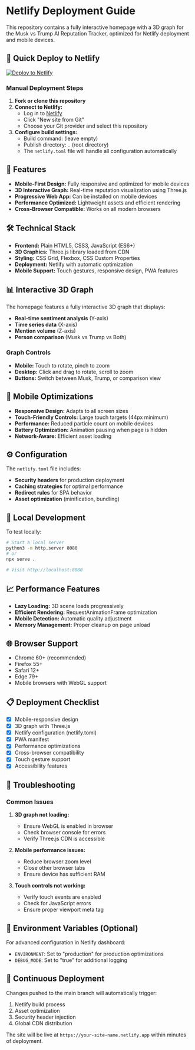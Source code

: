 # Netlify Deployment Guide

This repository contains a fully interactive homepage with a 3D graph for the Musk vs Trump AI Reputation Tracker, optimized for Netlify deployment and mobile devices.

## 🚀 Quick Deploy to Netlify

[![Deploy to Netlify](https://www.netlify.com/img/deploy/button.svg)](https://app.netlify.com/start/deploy?repository=https://github.com/hannesmitterer/musk_vs_trump)

### Manual Deployment Steps

1. **Fork or clone this repository**
2. **Connect to Netlify:**
   - Log in to [Netlify](https://app.netlify.com)
   - Click "New site from Git"
   - Choose your Git provider and select this repository
3. **Configure build settings:**
   - Build command: (leave empty)
   - Publish directory: `.` (root directory)
   - The `netlify.toml` file will handle all configuration automatically

## 📱 Features

- **Mobile-First Design:** Fully responsive and optimized for mobile devices
- **3D Interactive Graph:** Real-time reputation visualization using Three.js
- **Progressive Web App:** Can be installed on mobile devices
- **Performance Optimized:** Lightweight assets and efficient rendering
- **Cross-Browser Compatible:** Works on all modern browsers

## 🛠️ Technical Stack

- **Frontend:** Plain HTML5, CSS3, JavaScript (ES6+)
- **3D Graphics:** Three.js library loaded from CDN
- **Styling:** CSS Grid, Flexbox, CSS Custom Properties
- **Deployment:** Netlify with automatic optimization
- **Mobile Support:** Touch gestures, responsive design, PWA features

## 📊 Interactive 3D Graph

The homepage features a fully interactive 3D graph that displays:
- **Real-time sentiment analysis** (Y-axis)
- **Time series data** (X-axis)
- **Mention volume** (Z-axis)
- **Person comparison** (Musk vs Trump vs Both)

### Graph Controls
- **Mobile:** Touch to rotate, pinch to zoom
- **Desktop:** Click and drag to rotate, scroll to zoom
- **Buttons:** Switch between Musk, Trump, or comparison view

## 📱 Mobile Optimizations

- **Responsive Design:** Adapts to all screen sizes
- **Touch-Friendly Controls:** Large touch targets (44px minimum)
- **Performance:** Reduced particle count on mobile devices
- **Battery Optimization:** Animation pausing when page is hidden
- **Network-Aware:** Efficient asset loading

## ⚙️ Configuration

The `netlify.toml` file includes:
- **Security headers** for production deployment
- **Caching strategies** for optimal performance
- **Redirect rules** for SPA behavior
- **Asset optimization** (minification, bundling)

## 🔧 Local Development

To test locally:

```bash
# Start a local server
python3 -m http.server 8080
# or
npx serve .

# Visit http://localhost:8080
```

## 📈 Performance Features

- **Lazy Loading:** 3D scene loads progressively
- **Efficient Rendering:** RequestAnimationFrame optimization
- **Mobile Detection:** Automatic quality adjustment
- **Memory Management:** Proper cleanup on page unload

## 🌐 Browser Support

- Chrome 60+ (recommended)
- Firefox 55+
- Safari 12+
- Edge 79+
- Mobile browsers with WebGL support

## 📋 Deployment Checklist

- [x] Mobile-responsive design
- [x] 3D graph with Three.js
- [x] Netlify configuration (netlify.toml)
- [x] PWA manifest
- [x] Performance optimizations
- [x] Cross-browser compatibility
- [x] Touch gesture support
- [x] Accessibility features

## 🚨 Troubleshooting

### Common Issues

1. **3D graph not loading:**
   - Ensure WebGL is enabled in browser
   - Check browser console for errors
   - Verify Three.js CDN is accessible

2. **Mobile performance issues:**
   - Reduce browser zoom level
   - Close other browser tabs
   - Ensure device has sufficient RAM

3. **Touch controls not working:**
   - Verify touch events are enabled
   - Check for JavaScript errors
   - Ensure proper viewport meta tag

## 📝 Environment Variables (Optional)

For advanced configuration in Netlify dashboard:
- `ENVIRONMENT`: Set to "production" for production optimizations
- `DEBUG_MODE`: Set to "true" for additional logging

## 🔄 Continuous Deployment

Changes pushed to the main branch will automatically trigger:
1. Netlify build process
2. Asset optimization
3. Security header injection
4. Global CDN distribution

The site will be live at `https://your-site-name.netlify.app` within minutes of deployment.